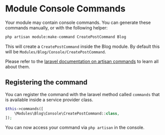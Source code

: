 # Module Console Commands

Your module may contain console commands. You can generate these commands manually, or with the following helper:

```bash
php artisan module:make-command CreatePostCommand Blog
```

This will create a `CreatePostCommand` inside the Blog module. By default this will be `Modules/Blog/Console/CreatePostCommand`.

Please refer to the [laravel documentation on artisan commands](https://laravel.com/docs/5.8/artisan) to learn all about them.

## Registering the command

You can register the command with the laravel method called `commands` that is available inside a service provider class.

```php
$this->commands([
    \Modules\Blog\Console\CreatePostCommand::class,
]);
```

You can now access your command via `php artisan` in the console.
